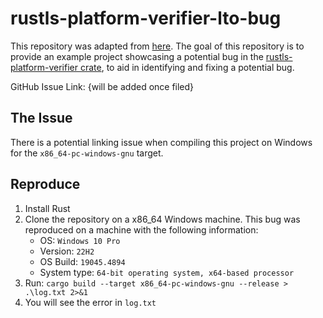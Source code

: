 # rustls-platform-verifier-lto-bug

This repository was adapted from [here](https://github.com/Thomas-Avery/test-rustls-platform-verifier). The goal of this repository is to provide an example project showcasing a potential bug in the [rustls-platform-verifier crate](https://github.com/rustls/rustls-platform-verifier), to aid in identifying and fixing a potential bug.

GitHub Issue Link: {will be added once filed}

## The Issue

There is a potential linking issue when compiling this project on Windows for the `x86_64-pc-windows-gnu` target.

## Reproduce

1. Install Rust
2. Clone the repository on a x86_64 Windows machine. This bug was reproduced on a machine with the following information:
    - OS: `Windows 10 Pro`
    - Version: `22H2`
    - OS Build: `19045.4894`
    - System type: `64-bit operating system, x64-based processor`
3. Run: `cargo build --target x86_64-pc-windows-gnu --release > .\log.txt 2>&1`
4. You will see the error in `log.txt`

